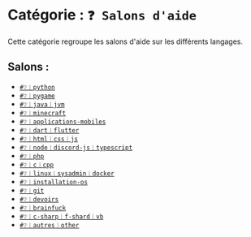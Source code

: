 # Catégorie : `❓ Salons d'aide`
Cette catégorie regroupe les salons d'aide sur les différents
langages.

## Salons :
- [`#❔︱python`](./00_python.md)
- [`#❔︱pygame`](./01_pygame.md)
- [`#❔︱java︱jvm`](./02_java-jvm.md)
- [`#❔︱minecraft`](./03_minecraft.md)
- [`#❔︱applications-mobiles`](./04_applications-mobiles.md)
- [`#❔︱dart︱flutter`](./05_dart-flutter.md)
- [`#❔︱html︱css︱js`](./06_html-css-js.md)
- [`#❔︱node︱discord-js︱typescript`](./07_node-discord-js-typescript.md)
- [`#❔︱php`](./08_php.md)
- [`#❔︱c︱cpp`](./09_c-cpp.md)
- [`#❔︱linux︱sysadmin︱docker`](./10_linux-sysadmin-docker.md)
- [`#❔︱installation-os`](./11_installation-os.md)
- [`#❔︱git`](./12_git.md)
- [`#❔︱devoirs`](./13_devoirs.md)
- [`#❔︱brainfuck`](./14_brainfuck.md)
- [`#❔︱c-sharp︱f-shard︱vb`](./15_c-sharp-f-sharp-vb.md)
- [`#❔︱autres︱other`](./16_autres-other.md)
